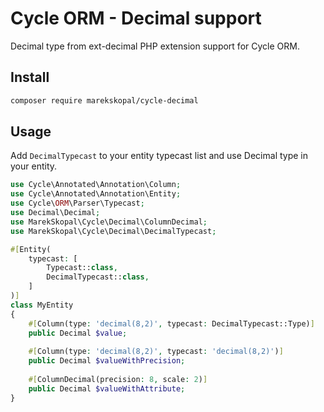 # Cycle ORM - Decimal support

Decimal type from ext-decimal PHP extension support for Cycle ORM.


## Install

```sh
composer require marekskopal/cycle-decimal
```

## Usage

Add `DecimalTypecast` to your entity typecast list and use Decimal type in your entity.

```php
use Cycle\Annotated\Annotation\Column;
use Cycle\Annotated\Annotation\Entity;
use Cycle\ORM\Parser\Typecast;
use Decimal\Decimal;
use MarekSkopal\Cycle\Decimal\ColumnDecimal;
use MarekSkopal\Cycle\Decimal\DecimalTypecast;

#[Entity(
    typecast: [
        Typecast::class,
        DecimalTypecast::class,
    ]
)]
class MyEntity
{
    #[Column(type: 'decimal(8,2)', typecast: DecimalTypecast::Type)]
    public Decimal $value;
    
    #[Column(type: 'decimal(8,2)', typecast: 'decimal(8,2)')]
    public Decimal $valueWithPrecision;
    
    #[ColumnDecimal(precision: 8, scale: 2)]
    public Decimal $valueWithAttribute;
}
```

